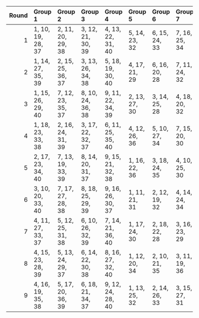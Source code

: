 |   Round | Group 1           | Group 2           | Group 3           | Group 4           | Group 5       | Group 6       | Group 7       | Group 8       | Group 9       |
|--------:|:------------------|:------------------|:------------------|:------------------|:--------------|:--------------|:--------------|:--------------|:--------------|
|       1 | 1, 10, 19, 28, 37 | 2, 11, 20, 29, 38 | 3, 12, 21, 30, 39 | 4, 13, 22, 31, 40 | 5, 14, 23, 32 | 6, 15, 24, 33 | 7, 16, 25, 34 | 8, 17, 26, 35 | 9, 18, 27, 36 |
|       2 | 1, 14, 27, 35, 39 | 2, 15, 25, 36, 37 | 3, 13, 26, 34, 38 | 5, 18, 19, 30, 40 | 4, 17, 21, 29 | 6, 16, 20, 28 | 7, 11, 24, 32 | 8, 12, 22, 33 | 9, 10, 23, 31 |
|       3 | 1, 15, 26, 29, 40 | 7, 12, 23, 35, 37 | 8, 10, 24, 36, 38 | 9, 11, 22, 34, 39 | 2, 13, 27, 30 | 3, 14, 25, 28 | 4, 18, 20, 32 | 5, 16, 21, 33 | 6, 17, 19, 31 |
|       4 | 1, 18, 23, 33, 38 | 2, 16, 24, 31, 39 | 3, 17, 22, 32, 37 | 6, 11, 25, 35, 40 | 4, 12, 26, 36 | 5, 10, 27, 34 | 7, 15, 20, 30 | 8, 13, 21, 28 | 9, 14, 19, 29 |
|       5 | 2, 17, 23, 34, 40 | 7, 13, 19, 33, 39 | 8, 14, 20, 31, 37 | 9, 15, 21, 32, 38 | 1, 16, 22, 36 | 3, 18, 24, 35 | 4, 10, 25, 30 | 5, 11, 26, 28 | 6, 12, 27, 29 |
|       6 | 3, 10, 20, 33, 40 | 7, 17, 27, 28, 38 | 8, 18, 25, 29, 39 | 9, 16, 26, 30, 37 | 1, 11, 21, 31 | 2, 12, 19, 32 | 4, 14, 24, 34 | 5, 15, 22, 35 | 6, 13, 23, 36 |
|       7 | 4, 11, 27, 33, 37 | 5, 12, 25, 31, 38 | 6, 10, 26, 32, 39 | 7, 14, 21, 36, 40 | 1, 17, 24, 30 | 2, 18, 22, 28 | 3, 16, 23, 29 | 8, 15, 19, 34 | 9, 13, 20, 35 |
|       8 | 4, 15, 23, 28, 39 | 5, 13, 24, 29, 37 | 6, 14, 22, 30, 38 | 8, 16, 27, 32, 40 | 1, 12, 20, 34 | 2, 10, 21, 35 | 3, 11, 19, 36 | 7, 18, 26, 31 | 9, 17, 25, 33 |
|       9 | 4, 16, 19, 35, 38 | 5, 17, 20, 36, 39 | 6, 18, 21, 34, 37 | 9, 12, 24, 28, 40 | 1, 13, 25, 32 | 2, 14, 26, 33 | 3, 15, 27, 31 | 7, 10, 22, 29 | 8, 11, 23, 30 |
